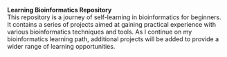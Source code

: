**Learning Bioinformatics Repository**                                                                                                                                            
This repository is a journey of self-learning in bioinformatics for beginners. It contains a series of projects aimed at gaining practical experience with various bioinformatics techniques and tools. As I continue on my bioinformatics learning path, additional projects will be added to provide a wider range of learning opportunities.
